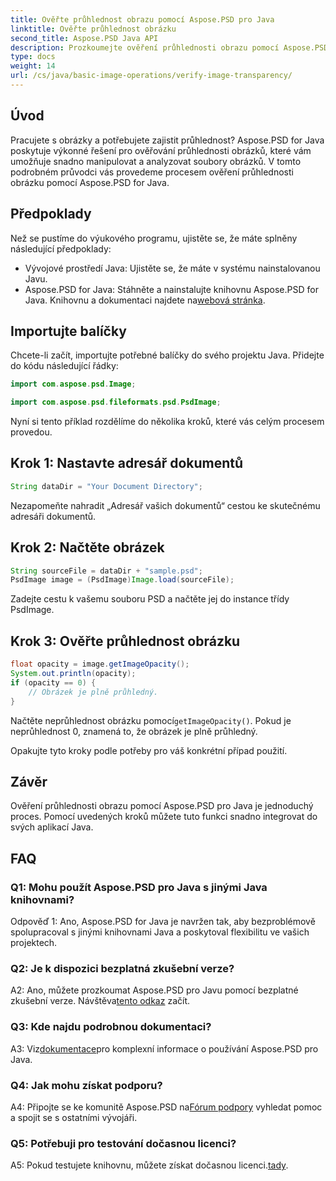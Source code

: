 ```yaml
---
title: Ověřte průhlednost obrazu pomocí Aspose.PSD pro Java
linktitle: Ověřte průhlednost obrázku
second_title: Aspose.PSD Java API
description: Prozkoumejte ověření průhlednosti obrazu pomocí Aspose.PSD pro Java. Snadná integrace, podrobná dokumentace a vynikající podpora komunity.
type: docs
weight: 14
url: /cs/java/basic-image-operations/verify-image-transparency/
---
```

## Úvod

Pracujete s obrázky a potřebujete zajistit průhlednost? Aspose.PSD for Java poskytuje výkonné řešení pro ověřování průhlednosti obrázků, které vám umožňuje snadno manipulovat a analyzovat soubory obrázků. V tomto podrobném průvodci vás provedeme procesem ověření průhlednosti obrázku pomocí Aspose.PSD for Java.

## Předpoklady

Než se pustíme do výukového programu, ujistěte se, že máte splněny následující předpoklady:

- Vývojové prostředí Java: Ujistěte se, že máte v systému nainstalovanou Javu.
-  Aspose.PSD for Java: Stáhněte a nainstalujte knihovnu Aspose.PSD for Java. Knihovnu a dokumentaci najdete na[webová stránka](https://releases.aspose.com/psd/java/).

## Importujte balíčky

Chcete-li začít, importujte potřebné balíčky do svého projektu Java. Přidejte do kódu následující řádky:

```java
import com.aspose.psd.Image;

import com.aspose.psd.fileformats.psd.PsdImage;
```

Nyní si tento příklad rozdělíme do několika kroků, které vás celým procesem provedou.

## Krok 1: Nastavte adresář dokumentů

```java
String dataDir = "Your Document Directory";
```

Nezapomeňte nahradit „Adresář vašich dokumentů“ cestou ke skutečnému adresáři dokumentů.

## Krok 2: Načtěte obrázek

```java
String sourceFile = dataDir + "sample.psd";
PsdImage image = (PsdImage)Image.load(sourceFile);
```

Zadejte cestu k vašemu souboru PSD a načtěte jej do instance třídy PsdImage.

## Krok 3: Ověřte průhlednost obrázku

```java
float opacity = image.getImageOpacity();
System.out.println(opacity);
if (opacity == 0) {
    // Obrázek je plně průhledný.
}
```

 Načtěte neprůhlednost obrázku pomocí`getImageOpacity()`. Pokud je neprůhlednost 0, znamená to, že obrázek je plně průhledný.

Opakujte tyto kroky podle potřeby pro váš konkrétní případ použití.

## Závěr

Ověření průhlednosti obrazu pomocí Aspose.PSD pro Java je jednoduchý proces. Pomocí uvedených kroků můžete tuto funkci snadno integrovat do svých aplikací Java.

## FAQ

### Q1: Mohu použít Aspose.PSD pro Java s jinými Java knihovnami?

Odpověď 1: Ano, Aspose.PSD for Java je navržen tak, aby bezproblémově spolupracoval s jinými knihovnami Java a poskytoval flexibilitu ve vašich projektech.

### Q2: Je k dispozici bezplatná zkušební verze?

 A2: Ano, můžete prozkoumat Aspose.PSD pro Javu pomocí bezplatné zkušební verze. Návštěva[tento odkaz](https://releases.aspose.com/) začít.

### Q3: Kde najdu podrobnou dokumentaci?

 A3: Viz[dokumentace](https://reference.aspose.com/psd/java/)pro komplexní informace o používání Aspose.PSD pro Java.

### Q4: Jak mohu získat podporu?

 A4: Připojte se ke komunitě Aspose.PSD na[Fórum podpory](https://forum.aspose.com/c/psd/34) vyhledat pomoc a spojit se s ostatními vývojáři.

### Q5: Potřebuji pro testování dočasnou licenci?

 A5: Pokud testujete knihovnu, můžete získat dočasnou licenci.[tady](https://purchase.aspose.com/temporary-license/).